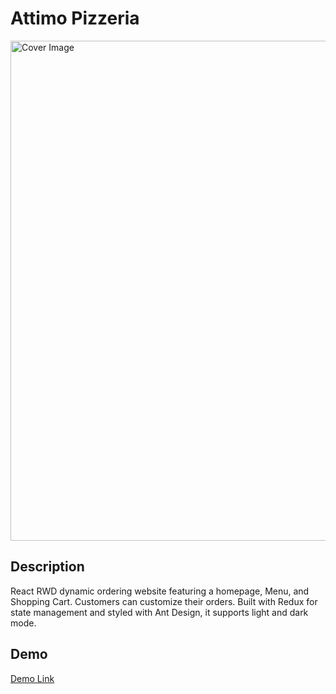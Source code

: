 # Attimo Pizzeria

<img src="https://github.com/hsiang2/cover_images/blob/main/pizza.png?raw=true" alt="Cover Image" width="800" />

## Description
React RWD dynamic ordering website featuring a homepage, Menu, and Shopping Cart. Customers can customize their orders. Built with Redux for state management and styled with Ant Design, it supports light and dark mode.

## Demo
[Demo Link](https://attimo-pizzeria.vercel.app)
